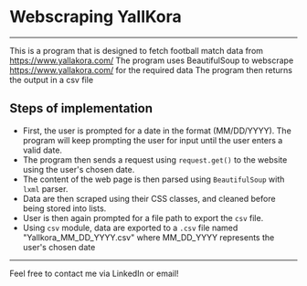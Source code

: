 # Webscraping YallKora
---

This is a program that is designed to fetch football match data from https://www.yallakora.com/
The program uses BeautifulSoup to webscrape https://www.yallakora.com/ for the required data
The program then returns the output in a csv file

## Steps of implementation
- First, the user is prompted for a date in the format (MM/DD/YYYY). The program will keep prompting the user for input until the user enters a valid date.
- The program then sends a request using `request.get()` to the website using the user's chosen date.
- The content of the web page is then parsed using `BeautifulSoup` with `lxml` parser.
- Data are then scraped using their CSS classes, and cleaned before being stored into lists.
- User is then again prompted for a file path to export the `csv` file.
- Using `csv` module, data are exported to a `.csv` file named "Yallkora_MM_DD_YYYY.csv" where MM_DD_YYYY represents the user's chosen date

---
Feel free to contact me via LinkedIn or email!
